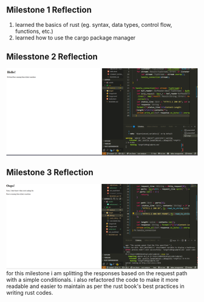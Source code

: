## Milestone 1 Reflection
1. learned the basics of rust (eg. syntax, data types, control flow, functions, etc.)
2. learned how to use the cargo package manager


## Milesstone 2 Reflection
![Commit 2 screen capture](/assets/milestone2.png)

## Milestone 3 Reflection
![Commit 3 screen capture](/assets/milestone3.png)
for this milestone i am splitting the responses based on the request path with a simple conditionals. i also refactored the code to make it more readable and easier to maintain as per the rust book's best practices in writing rust codes.

